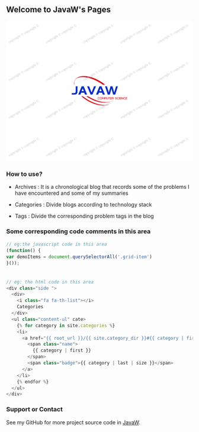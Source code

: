 ## Welcome to JavaW's Pages

![img_JavaW](img/JavaW.svg)

### How to use?

* Archives : It is a chronological blog that records some of the problems I have encountered and some of my summaries

* Categories : Divide blogs according to technology stack

* Tags : Divide the corresponding problem tags in the blog


### Some corresponding code comments in this area
```js
// eg:the javascript code in this area
(function() {
var demoItems = document.querySelectorAll('.grid-item')
}());


// eg: the html code in this area
<div class="side ">
  <div>
    <i class="fa fa-th-list"></i>
    Categories
  </div>
  <ul class="content-ul" cate>
    {% for category in site.categories %}
    <li>
      <a href="{{ root_url }}/{{ site.category_dir }}#{{ category | first }}" class="categories-list-item" cate="{{ category | first }}">
        <span class="name">
          {{ category | first }}
        </span>
        <span class="badge">{{ category | last | size }}</span>
      </a>
    </li>
    {% endfor %}
  </ul>
</div>
```



### Support or Contact

See my GitHub for more project source code in [JavaW](https://guides.github.com/w-java).

